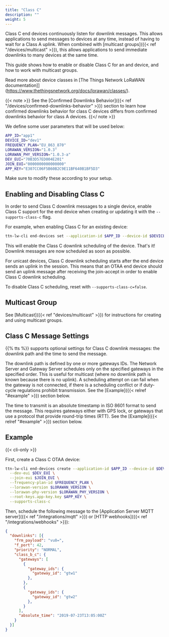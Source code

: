 ```yaml
---
title: "Class C"
description: ""
weight: 5
---
```


Class C end devices continuously listen for downlink messages. This allows applications to send messages to devices at any time, instead of having to wait for a Class A uplink. When combined with [multicast groups]({{< ref "/devices/multicast" >}}), this allows applications to send immediate downlinks to many devices at the same time.

This guide shows how to enable or disable Class C for an and device, and how to work with multicast groups.

<!--more-->

Read more about device classes in [The Things Network LoRaWAN documentation]](https://www.thethingsnetwork.org/docs/lorawan/classes/).

{{< note >}} See the [Confirmed Downlinks Behavior]({{< ref "/devices/confirmed-downlinks-behavior" >}}) section to learn how confirmed downlinks behavior for class C devices differs from confirmed downlinks behavior for class A devices. {{</ note >}}

We define some user parameters that will be used below:

```bash
APP_ID="app1" 
DEVICE_ID="dev1"
FREQUENCY_PLAN="EU_863_870"
LORAWAN_VERSION="1.0.3"
LORAWAN_PHY_VERSION="1.0.3-a"
DEV_EUI="70B3D57ED004E201"
JOIN_EUI="0000000000000000"
APP_KEY="E307CC06F5B60B2C9E11BF640B1BF5D3"
```

Make sure to modify these according to your setup.

## Enabling and Disabling Class C

In order to send Class C downlink messages to a single device, enable Class C support for the end device when creating or updating it with the `--supports-class-c` flag.

For example, when enabling Class C for an existing device:

```bash
ttn-lw-cli end-devices set --application-id $APP_ID --device-id $DEVICE_ID --supports-class-c
```

This will enable the Class C downlink scheduling of the device. That's it! Downlink messages are now scheduled as soon as possible.

For unicast devices, Class C downlink scheduling starts after the end device sends an uplink in the session. This means that an OTAA end device should send an uplink message after receiving the join-accept in order to enable Class C downlink scheduling.

To disable Class C scheduling, reset with `--supports-class-c=false`.

## Multicast Group

See [Multicast]({{< ref "devices/multicast" >}}) for instructions for creating and using multicast groups.

## Class C Message Settings

{{% tts %}} supports optional settings for Class C downlink messages: the downlink path and the time to send the message.

The downlink path is defined by one or more gateways IDs. The Network Server and Gateway Server schedules only on the specified gateways in the specified order. This is useful for multicast (where no downlink path is known because there is no uplink). A scheduling attempt on can fail when the gateway is not connected, if there is a scheduling conflict or if duty-cycle regulations prohibit transmission. See the [Example]({{< relref "#example" >}}) section below.

The time to transmit is an absolute timestamp in ISO 8601 format to send the message. This requires gateways either with GPS lock, or gateways that use a protocol that provide round-trip times (RTT). See the [Example]({{< relref "#example" >}}) section below.

## Example

{{< cli-only >}}

First, create a Class C OTAA device:

```bash
ttn-lw-cli end-devices create --application-id $APP_ID --device-id $DEVICE_ID \
  --dev-eui $DEV_EUI \
  --join-eui $JOIN_EUI \
  --frequency-plan-id $FREQUENCY_PLAN \
  --lorawan-version $LORAWAN_VERSION \
  --lorawan-phy-version $LORAWAN_PHY_VERSION \
  --root-keys.app-key.key $APP_KEY \
  --supports-class-c
```

Then, schedule the following message to the [Application Server MQTT server]({{< ref "/integrations/mqtt" >}}) or [HTTP webhooks]({{< ref "/integrations/webhooks" >}}):

```json
{
  "downlinks": [{
    "frm_payload": "vu8=",
    "f_port": 42,
    "priority": "NORMAL",
    "class_b_c": {
      "gateways": [
        {
          "gateway_ids": {
            "gateway_id": "gtw1"
          },
        },
        {
          "gateway_ids": {
            "gateway_id": "gtw2"
          },
        }
      ],
      "absolute_time": "2019-07-23T13:05:00Z"
    }
  }]
}
```

